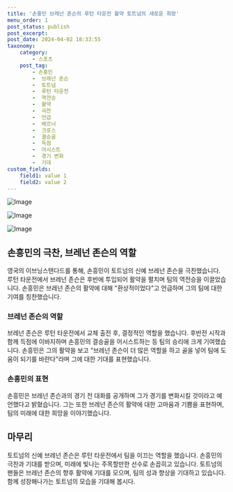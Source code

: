 ```yaml
---
title: '손흥민 브레넌 존슨의 루턴 타운전 활약 토트넘의 새로운 희망'
menu_order: 1
post_status: publish
post_excerpt: 
post_date: 2024-04-02 18:33:55
taxonomy:
    category:
        - 스포츠
    post_tag:
        - 손흥민
        -  브레넌 존슨
        -  토트넘
        -  루턴 타운전
        -  역전승
        -  활약
        -  극찬
        -  언급
        -  베르너
        -  크로스
        -  결승골
        -  득점
        -  어시스트
        -  경기 변화
        -  기대
custom_fields:
    field1: value 1
    field2: value 2
---
```


![Image](https://imgnews.pstatic.net/image/117/2024/04/02/0003818473_001_20240402153101204.jpg?type=w647)

![Image](https://imgnews.pstatic.net/image/117/2024/04/02/0003818473_002_20240402153101254.jpg?type=w647)

![Image](https://imgnews.pstatic.net/image/117/2024/04/02/0003818473_003_20240402153101297.jpg?type=w647)

## 손흥민의 극찬, 브레넌 존슨의 역할
영국의 이브닝스탠다드를 통해, 손흥민이 토트넘의 신예 브레넌 존슨을 극찬했습니다. 루턴 타운전에서 브레넌 존슨은 후반에 투입되어 활약을 펼치며 팀의 역전승을 이끌었습니다. 손흥민은 브레넌 존슨의 활약에 대해 "환상적이었다"고 언급하며 그의 팀에 대한 기여를 칭찬했습니다. 
### 브레넌 존슨의 역할
브레넌 존슨은 루턴 타운전에서 교체 출전 후, 결정적인 역할을 했습니다. 후반전 시작과 함께 득점에 이바지하며 손흥민의 결승골을 어시스트하는 등 팀의 승리에 크게 기여했습니다. 손흥민은 그의 활약을 보고 "브레넌 존슨이 더 많은 역할을 하고 골을 넣어 팀에 도움이 되기를 바란다"라며 그에 대한 기대를 표현했습니다.
### 손흥민의 표현
손흥민은 브레넌 존슨과의 경기 전 대화를 공개하며 그가 경기를 변화시킬 것이라고 예언했다고 밝혔습니다. 그는 또한 브레넌 존슨의 활약에 대한 고마움과 기쁨을 표현하며, 팀의 미래에 대한 희망을 이야기했습니다.
## 마무리
토트넘의 신예 브레넌 존슨은 루턴 타운전에서 팀을 이끄는 역할을 했습니다. 손흥민의 극찬과 기대를 받으며, 미래에 빛나는 주목할만한 선수로 손꼽히고 있습니다. 토트넘의 팬들은 브레넌 존슨의 향후 활약에 기대를 모으며, 팀의 성과 향상을 기대하고 있습니다. 함께 성장해나가는 토트넘의 모습을 기대해 봅시다.
